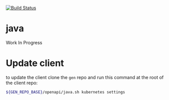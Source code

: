 [![Build Status](https://travis-ci.org/kubernetes-client/java.svg?branch=master)](https://travis-ci.org/kubernetes-client/java)

# java
Work In Progress

# Update client

to update the client clone the `gen` repo and run this command at the root of the client repo:

```bash
${GEN_REPO_BASE}/openapi/java.sh kubernetes settings
```
